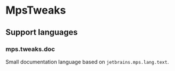 # MpsTweaks

## Support languages

### mps.tweaks.doc

Small documentation language based on `jetbrains.mps.lang.text`. 
